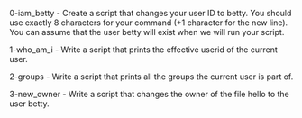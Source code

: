 0-iam_betty - Create a script that changes your user ID to betty. You should use exactly 8 characters for your command (+1 character for the new line). You can assume that the user betty will exist when we will run your script.

1-who_am_i - Write a script that prints the effective userid of the current user.

2-groups - Write a script that prints all the groups the current user is part of.

3-new_owner - Write a script that changes the owner of the file hello to the user betty.



